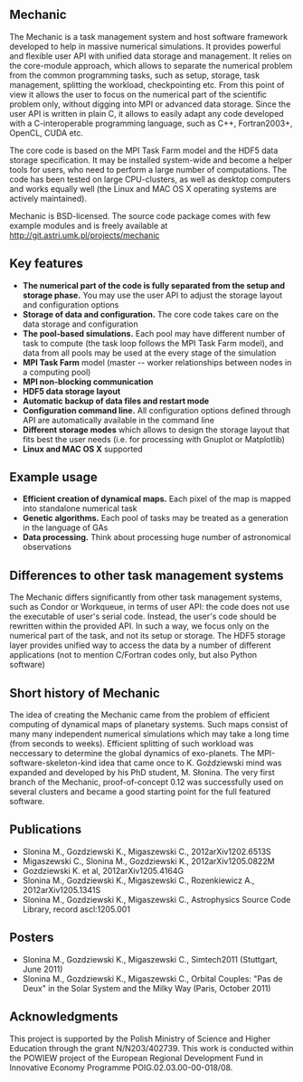 Mechanic
--------

The Mechanic is a task management system and host software framework developed to help in
massive numerical simulations. It provides powerful and flexible user API with unified
data storage and management. It relies on the core-module approach, which allows to
separate the numerical problem from the common programming tasks, such as setup, storage,
task management, splitting the workload, checkpointing etc. From this point of view it
allows the user to focus on the numerical part of the scientific problem only, without
digging into MPI or advanced data storage. Since the user API is written in plain C, it
allows to easily adapt any code developed with a C-interoperable programming language,
such as C++, Fortran2003+, OpenCL, CUDA etc.

The core code is based on the MPI Task Farm model and the HDF5 data storage specification.
It may be installed system-wide and become a helper tools for users, who need to perform a
large number of computations. The code has been tested on large CPU-clusters, as well as
desktop computers and works equally well (the Linux and MAC OS X operating systems are
actively maintained).

Mechanic is BSD-licensed. The source code package comes with few example
modules and is freely available at http://git.astri.umk.pl/projects/mechanic

Key features
------------

- **The numerical part of the code is fully separated from the setup and storage phase.** You may
  use the user API to adjust the storage layout and configuration options
- **Storage of data and configuration.** The core code takes care on the data storage and
  configuration
- **The pool-based simulations.** Each pool may have different number of task to compute
  (the task loop follows the MPI Task Farm model), and data from all pools may be used at
  the every stage of the simulation
- **MPI Task Farm** model (master -- worker relationships between nodes in a computing
  pool)
- **MPI non-blocking communication**
- **HDF5 data storage layout**
- **Automatic backup of data files and restart mode**
- **Configuration command line.** All configuration options defined through API are
  automatically available in the command line
- **Different storage modes** which allows to design the storage layout that fits best
  the user needs (i.e. for processing with Gnuplot or Matplotlib)
- **Linux and MAC OS X** supported

Example usage
-------------

- **Efficient creation of dynamical maps.** Each pixel of the map is mapped into
  standalone numerical task
- **Genetic algorithms.** Each pool of tasks may be treated as a generation in the
  language of GAs
- **Data processing.** Think about processing huge number of astronomical observations

Differences to other task management systems
--------------------------------------------

The Mechanic differs significantly from other task management systems, such as Condor or
Workqueue, in terms of user API: the code does not use the executable of user's serial
code. Instead, the user's code should be rewritten within the provided API. In such a way, we
focus only on the numerical part of the task, and not its setup or storage. The HDF5
storage layer provides unified way to access the data by a number of different
applications (not to mention C/Fortran codes only, but also Python software)

Short history of Mechanic
-------------------------

The idea of creating the Mechanic came from the problem of efficient computing of dynamical maps of
planetary systems. Such maps consist of many many independent numerical simulations which
may take a long time (from seconds to weeks). Efficient splitting of such workload was
neccessary to determine the global dynamics of exo-planets. The MPI-software-skeleton-kind idea
that came once to K. Goździewski mind was expanded and developed by his PhD student, M.
Słonina. The very first branch of the Mechanic, proof-of-concept 0.12 was successfully used on several
clusters and became a good starting point for the full featured software.

Publications
------------

- Slonina M., Gozdziewski K., Migaszewski C., 2012arXiv1202.6513S
- Migaszewski C., Slonina M., Gozdziewski K., 2012arXiv1205.0822M
- Gozdziewski K. et al, 2012arXiv1205.4164G
- Slonina M., Gozdziewski K., Migaszewski C., Rozenkiewicz A., 2012arXiv1205.1341S
- Slonina M., Gozdziewski K., Migaszewski C., Astrophysics Source Code Library, record
ascl:1205.001

Posters
-------

- Slonina M., Gozdziewski K., Migaszewski C., Simtech2011 (Stuttgart, June 2011)
- Slonina M., Gozdziewski K., Migaszewski C., Orbital Couples: "Pas de Deux" in the Solar
  System and the Milky Way (Paris, October 2011)

Acknowledgments
---------------

This project is supported by the Polish Ministry of Science and Higher Education through
the grant N/N203/402739. This work is conducted within the POWIEW project of the European
Regional Development Fund in Innovative Economy Programme POIG.02.03.00-00-018/08.
